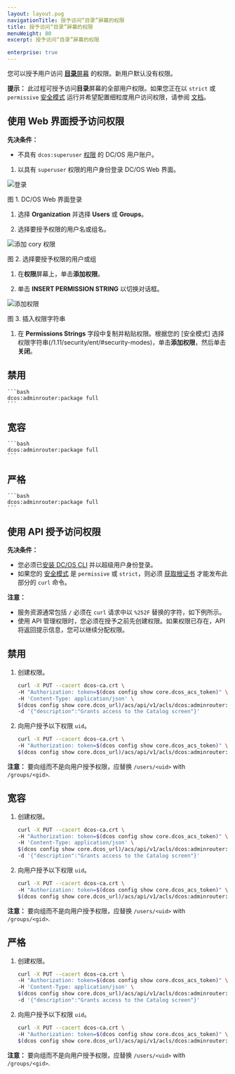 ```yaml
---
layout: layout.pug
navigationTitle: 授予访问“目录”屏幕的权限
title: 授予访问“目录”屏幕的权限
menuWeight: 80
excerpt: 授予访问“目录”屏幕的权限

enterprise: true
---
```

<!-- The source repository for this topic is https://github.com/dcos/dcos-docs-site -->

您可以授予用户访问 [**目录**屏幕](/cn/1.11/gui/catalog/) 的权限。新用户默认没有权限。

**提示：** 此过程可授予访问**目录**屏幕的全部用户权限。如果您正在以 `strict` 或 `permissive` [安全模式](/cn/1.11/security/ent/#security-modes) 运行并希望配置细粒度用户访问权限，请参阅 [文档](/cn/1.11/deploying-services/service-groups/)。

## <a name="services-access-via-ui"></a>使用 Web 界面授予访问权限

**先决条件：**

- 不具有 `dcos:superuser` [权限](/cn/1.11/security/ent/users-groups/) 的 DC/OS 用户账户。

1. 以具有 `superuser` 权限的用户身份登录 DC/OS Web 界面。

 ![登录](/cn/1.11/img/gui-installer-login-ee.gif)

 图 1. DC/OS Web 界面登录

1. 选择 **Organization** 并选择 **Users** 或 **Groups**。

1. 选择要授予权限的用户名或组名。

 ![添加 cory 权限](/cn/1.11/img/services-tab-user.png)

 图 2. 选择要授予权限的用户或组

1. 在**权限**屏幕上，单击**添加权限**。

1. 单击 **INSERT PERMISSION STRING** 以切换对话框。

 ![添加权限](/cn/1.11/img/services-tab-user3.png)

 图 3. 插入权限字符串 

1. 在 **Permissions Strings** 字段中复制并粘贴权限。根据您的 [安全模式] 选择权限字符串(/1.11/security/ent/#security-modes)，单击**添加权限**，然后单击**关闭**。

 ## 禁用

    ```bash
    dcos:adminrouter:package full
    ```

 ## 宽容

    ```bash
    dcos:adminrouter:package full
    ```

 ## 严格

    ```bash
    dcos:adminrouter:package full
    ```

## <a name="universe-access-via-api"></a>使用 API 授予访问权限

**先决条件：**

- 您必须已[安装 DC/OS CLI](/cn/1.11/cli/install/) 并以超级用户身份登录。
- 如果您的 [安全模式](/cn/1.11/security/ent/#security-modes) 是 `permissive` 或 `strict`，则必须 [获取根证书](/cn/1.11/security/ent/tls-ssl/get-cert/) 才能发布此部分的 `curl` 命令。

**注意：**

- 服务资源通常包括 `/` 必须在 `curl` 请求中以 `%252F` 替换的字符，如下例所示。
- 使用 API 管理权限时，您必须在授予之前先创建权限。如果权限已存在，API 将返回提示信息，您可以继续分配权限。

## 禁用

1. 创建权限。

    ```bash
    curl -X PUT --cacert dcos-ca.crt \
    -H "Authorization: token=$(dcos config show core.dcos_acs_token)" \
    -H 'Content-Type: application/json' \
    $(dcos config show core.dcos_url)/acs/api/v1/acls/dcos:adminrouter:package  \
    -d '{"description":"Grants access to the Catalog screen"}'
    ```

1. 向用户授予以下权限 `uid`。

    ```bash
    curl -X PUT --cacert dcos-ca.crt \
    -H "Authorization: token=$(dcos config show core.dcos_acs_token)" \
    $(dcos config show core.dcos_url)/acs/api/v1/acls/dcos:adminrouter:package/users/<uid>/full
    ```

 **注意：** 要向组而不是向用户授予权限，应替换 `/users/<uid>` with `/groups/<gid>`.

## 宽容

1. 创建权限。

    ```bash
    curl -X PUT --cacert dcos-ca.crt \
    -H "Authorization: token=$(dcos config show core.dcos_acs_token)" \
    -H 'Content-Type: application/json' \
    $(dcos config show core.dcos_url)/acs/api/v1/acls/dcos:adminrouter:package  \
    -d '{"description":"Grants access to the Catalog screen"}'
    ```

1. 向用户授予以下权限 `uid`。

    ```bash
    curl -X PUT --cacert dcos-ca.crt \
    -H "Authorization: token=$(dcos config show core.dcos_acs_token)" \
    $(dcos config show core.dcos_url)/acs/api/v1/acls/dcos:adminrouter:package/users/<uid>/full
    ```

 **注意：** 要向组而不是向用户授予权限，应替换 `/users/<uid>` with `/groups/<gid>`.

## 严格

1. 创建权限。

    ```bash
    curl -X PUT --cacert dcos-ca.crt \
    -H "Authorization: token=$(dcos config show core.dcos_acs_token)" \
    -H 'Content-Type: application/json' \
    $(dcos config show core.dcos_url)/acs/api/v1/acls/dcos:adminrouter:package  \
    -d '{"description":"Grants access to the Catalog screen"}'
    ```

1. 向用户授予以下权限 `uid`。

    ```bash
    curl -X PUT --cacert dcos-ca.crt \
    -H "Authorization: token=$(dcos config show core.dcos_acs_token)" \
    $(dcos config show core.dcos_url)/acs/api/v1/acls/dcos:adminrouter:package/users/<uid>/full
    ```

 **注意：** 要向组而不是向用户授予权限，应替换 `/users/<uid>` with `/groups/<gid>`.
